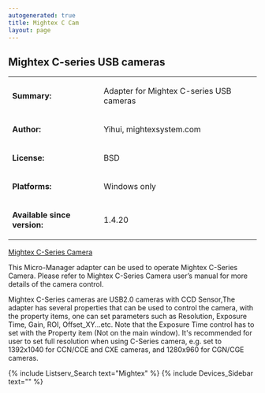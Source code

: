 ```yaml
---
autogenerated: true
title: Mightex C Cam
layout: page
---
```


## Mightex C-series USB cameras

<table>

<tr>

<td markdown="1">

**Summary:**

</td>

<td markdown="1">

Adapter for Mightex C-series USB cameras

</td>

</tr>

<tr>

<td markdown="1">

**Author:**

</td>

<td markdown="1">

Yihui, mightexsystem.com

</td>

</tr>

<tr>

<td markdown="1">

**License:**

</td>

<td markdown="1">

BSD

</td>

</tr>

<tr>

<td markdown="1">

**Platforms:**

</td>

<td markdown="1">

Windows only

</td>

</tr>

<tr>

<td markdown="1">

**Available since version:**

</td>

<td markdown="1">

1.4.20

</td>

</table>

[Mightex C-Series
Camera](http://http://www.mightexsystems.com/index.php?cPath=1_251_122)

This Micro-Manager adapter can be used to operate Mightex C-Series
Camera. Please refer to Mightex C-Series Camera user’s manual for more
details of the camera control.

Mightex C-Series cameras are USB2.0 cameras with CCD Sensor,The adapter
has several properties that can be used to control the camera, with the
property items, one can set parameters such as Resolution, Exposure
Time, Gain, ROI, Offset\_XY...etc. Note that the Exposure Time control
has to set with the Property item (Not on the main window). It's
recommended for user to set full resolution when using C-Series camera,
e.g. set to 1392x1040 for CCN/CCE and CXE cameras, and 1280x960 for
CGN/CGE cameras.

{% include Listserv_Search text="Mightex" %}
{% include Devices_Sidebar text="" %}
